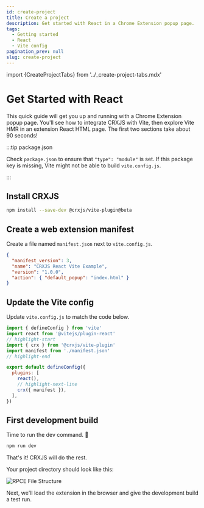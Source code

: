 ```yaml
---
id: create-project
title: Create a project
description: Get started with React in a Chrome Extension popup page.
tags:
  - Getting started
  - React
  - Vite config
pagination_prev: null
slug: create-project
---
```


import {CreateProjectTabs} from '../\_create-project-tabs.mdx'

# Get Started with React

This quick guide will get you up and running with a Chrome Extension popup page.
You'll see how to integrate CRXJS with Vite, then explore Vite HMR in an
extension React HTML page. The first two sections take about 90 seconds!

<CreateProjectTabs projectType="react"/>

:::tip package.json

Check `package.json` to ensure that `"type": "module"` is set. If this package
key is missing, Vite might not be able to build `vite.config.js`. 

:::

## Install CRXJS

```sh
npm install --save-dev @crxjs/vite-plugin@beta
```

## Create a web extension manifest

Create a file named `manifest.json` next to `vite.config.js`.

```json title=manifest.json
{
  "manifest_version": 3,
  "name": "CRXJS React Vite Example",
  "version": "1.0.0",
  "action": { "default_popup": "index.html" }
}
```

## Update the Vite config

Update `vite.config.js` to match the code below.

```js title=vite.config.js
import { defineConfig } from 'vite'
import react from '@vitejs/plugin-react'
// highlight-start
import { crx } from '@crxjs/vite-plugin'
import manifest from './manifest.json'
// highlight-end

export default defineConfig({
  plugins: [
    react(),
    // highlight-next-line
    crx({ manifest }),
  ],
})
```

## First development build

Time to run the dev command. 🤞

```sh
npm run dev
```

That's it! CRXJS will do the rest.

Your project directory should look like this:

![RPCE File Structure](./assets/start-initial-files.png)

Next, we'll load the extension in the browser and give the development build a
test run.
